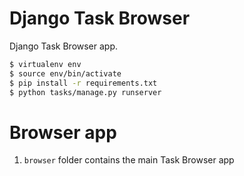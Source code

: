 # Django Task Browser

Django Task Browser app.

```sh
$ virtualenv env
$ source env/bin/activate
$ pip install -r requirements.txt
$ python tasks/manage.py runserver
```

# Browser app

1. ```browser``` folder contains the main Task Browser app
